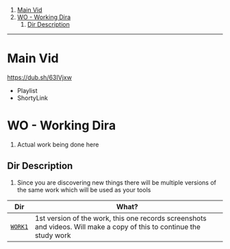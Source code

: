 
1. [Main Vid](#main-vid)
2. [WO - Working Dira](#wo---working-dira)
   1. [Dir Description](#dir-description)


---

# Main Vid

https://dub.sh/63IVjxw
- Playlist
- ShortyLink 

# WO - Working Dira 

1. Actual work being done here

## Dir Description 

1. Since you are discovering new things there will be multiple versions of the same work which will be used as your tools 

Dir | What?
--- | --- 
[`WORK1`](./WORK1/) | 1st version of the work, this one records screenshots and videos. Will make a copy of this to continue the study work